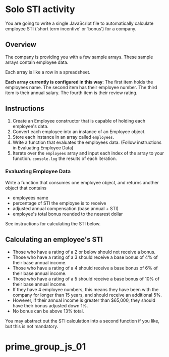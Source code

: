 # Solo STI activity

You are going to write a single JavaScript file to automatically calculate employee STI (‘short term incentive’ or ‘bonus’) for a company.

## Overview
The company is providing you with a few sample arrays. These sample arrays contain employee data. 

Each array is like a row in a spreadsheet.

**Each array currently is configured in this way**:
The first item holds the employees name.
The second item has their employee number.
The third item is their annual salary.
The fourth item is their review rating.

## Instructions
1. Create an Employee constructor that is capable of holding each employee's data.
2. Convert each employee into an instance of an Employee object. 
3. Store each instance in an array called `employees`.
4. Write a function that evaluates the employees data. (Follow instructions in Evaluating Employee Data)
5. Iterate over the `employees` array and input each index of the array to your function. `console.log` the results of each iteration.

### Evaluating Employee Data
Write a function that consumes one employee object, and returns another object that contains
- employees name
- percentage of STI the employee is to receive
- adjusted annual compensation (base annual + STI)
- employee's total bonus rounded to the nearest dollar

See instructions for calculating the STI below.

## Calculating an employee's STI
- Those who have a rating of a 2 or below should not receive a bonus.
- Those who have a rating of a 3 should receive a base bonus of 4% of their base annual income.
- Those who have a rating of a 4 should receive a base bonus of 6% of their base annual income.
- Those who have a rating of a 5 should receive a base bonus of 10% of their base annual income.
- If they have 4 employee numbers, this means they have been with the company for longer than 15 years, 
and should receive an additional 5%.
- However, if their annual income is greater than $65,000, they should have their bonus adjusted down 1%. 
- No bonus can be above 13% total.

You may abstract out the STI calculation into a second function if you like, but this is not mandatory.
# prime_group_js_01
